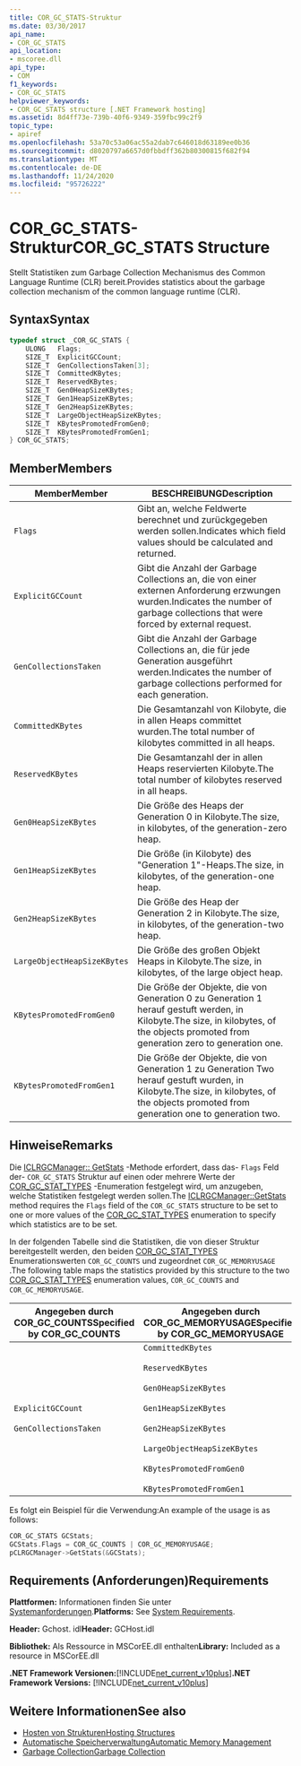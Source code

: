 ```yaml
---
title: COR_GC_STATS-Struktur
ms.date: 03/30/2017
api_name:
- COR_GC_STATS
api_location:
- mscoree.dll
api_type:
- COM
f1_keywords:
- COR_GC_STATS
helpviewer_keywords:
- COR_GC_STATS structure [.NET Framework hosting]
ms.assetid: 8d4ff73e-739b-40f6-9349-359fbc99c2f9
topic_type:
- apiref
ms.openlocfilehash: 53a70c53a06ac55a2dab7c646018d63189ee0b36
ms.sourcegitcommit: d8020797a6657d0fbbdff362b80300815f682f94
ms.translationtype: MT
ms.contentlocale: de-DE
ms.lasthandoff: 11/24/2020
ms.locfileid: "95726222"
---
```

# <a name="cor_gc_stats-structure"></a><span data-ttu-id="258b7-102">COR_GC_STATS-Struktur</span><span class="sxs-lookup"><span data-stu-id="258b7-102">COR_GC_STATS Structure</span></span>

<span data-ttu-id="258b7-103">Stellt Statistiken zum Garbage Collection Mechanismus des Common Language Runtime (CLR) bereit.</span><span class="sxs-lookup"><span data-stu-id="258b7-103">Provides statistics about the garbage collection mechanism of the common language runtime (CLR).</span></span>  
  
## <a name="syntax"></a><span data-ttu-id="258b7-104">Syntax</span><span class="sxs-lookup"><span data-stu-id="258b7-104">Syntax</span></span>  
  
```cpp  
typedef struct _COR_GC_STATS {  
    ULONG   Flags;
    SIZE_T  ExplicitGCCount;  
    SIZE_T  GenCollectionsTaken[3];  
    SIZE_T  CommittedKBytes;
    SIZE_T  ReservedKBytes;  
    SIZE_T  Gen0HeapSizeKBytes;  
    SIZE_T  Gen1HeapSizeKBytes;  
    SIZE_T  Gen2HeapSizeKBytes;  
    SIZE_T  LargeObjectHeapSizeKBytes;  
    SIZE_T  KBytesPromotedFromGen0;  
    SIZE_T  KBytesPromotedFromGen1;  
} COR_GC_STATS;  
```  
  
## <a name="members"></a><span data-ttu-id="258b7-105">Member</span><span class="sxs-lookup"><span data-stu-id="258b7-105">Members</span></span>  
  
|<span data-ttu-id="258b7-106">Member</span><span class="sxs-lookup"><span data-stu-id="258b7-106">Member</span></span>|<span data-ttu-id="258b7-107">BESCHREIBUNG</span><span class="sxs-lookup"><span data-stu-id="258b7-107">Description</span></span>|  
|------------|-----------------|  
|`Flags`|<span data-ttu-id="258b7-108">Gibt an, welche Feldwerte berechnet und zurückgegeben werden sollen.</span><span class="sxs-lookup"><span data-stu-id="258b7-108">Indicates which field values should be calculated and returned.</span></span>|  
|`ExplicitGCCount`|<span data-ttu-id="258b7-109">Gibt die Anzahl der Garbage Collections an, die von einer externen Anforderung erzwungen wurden.</span><span class="sxs-lookup"><span data-stu-id="258b7-109">Indicates the number of garbage collections that were forced by external request.</span></span>|  
|`GenCollectionsTaken`|<span data-ttu-id="258b7-110">Gibt die Anzahl der Garbage Collections an, die für jede Generation ausgeführt werden.</span><span class="sxs-lookup"><span data-stu-id="258b7-110">Indicates the number of garbage collections performed for each generation.</span></span>|  
|`CommittedKBytes`|<span data-ttu-id="258b7-111">Die Gesamtanzahl von Kilobyte, die in allen Heaps committet wurden.</span><span class="sxs-lookup"><span data-stu-id="258b7-111">The total number of kilobytes committed in all heaps.</span></span>|  
|`ReservedKBytes`|<span data-ttu-id="258b7-112">Die Gesamtanzahl der in allen Heaps reservierten Kilobyte.</span><span class="sxs-lookup"><span data-stu-id="258b7-112">The total number of kilobytes reserved in all heaps.</span></span>|  
|`Gen0HeapSizeKBytes`|<span data-ttu-id="258b7-113">Die Größe des Heaps der Generation 0 in Kilobyte.</span><span class="sxs-lookup"><span data-stu-id="258b7-113">The size, in kilobytes, of the generation-zero heap.</span></span>|  
|`Gen1HeapSizeKBytes`|<span data-ttu-id="258b7-114">Die Größe (in Kilobyte) des "Generation 1"-Heaps.</span><span class="sxs-lookup"><span data-stu-id="258b7-114">The size, in kilobytes, of the generation-one heap.</span></span>|  
|`Gen2HeapSizeKBytes`|<span data-ttu-id="258b7-115">Die Größe des Heap der Generation 2 in Kilobyte.</span><span class="sxs-lookup"><span data-stu-id="258b7-115">The size, in kilobytes, of the generation-two heap.</span></span>|  
|`LargeObjectHeapSizeKBytes`|<span data-ttu-id="258b7-116">Die Größe des großen Objekt Heaps in Kilobyte.</span><span class="sxs-lookup"><span data-stu-id="258b7-116">The size, in kilobytes, of the large object heap.</span></span>|  
|`KBytesPromotedFromGen0`|<span data-ttu-id="258b7-117">Die Größe der Objekte, die von Generation 0 zu Generation 1 herauf gestuft werden, in Kilobyte.</span><span class="sxs-lookup"><span data-stu-id="258b7-117">The size, in kilobytes, of the objects promoted from generation zero to generation one.</span></span>|  
|`KBytesPromotedFromGen1`|<span data-ttu-id="258b7-118">Die Größe der Objekte, die von Generation 1 zu Generation Two herauf gestuft wurden, in Kilobyte.</span><span class="sxs-lookup"><span data-stu-id="258b7-118">The size, in kilobytes, of the objects promoted from generation one to generation two.</span></span>|  
  
## <a name="remarks"></a><span data-ttu-id="258b7-119">Hinweise</span><span class="sxs-lookup"><span data-stu-id="258b7-119">Remarks</span></span>  

 <span data-ttu-id="258b7-120">Die [ICLRGCManager:: GetStats](iclrgcmanager-getstats-method.md) -Methode erfordert, dass das- `Flags` Feld der- `COR_GC_STATS` Struktur auf einen oder mehrere Werte der [COR_GC_STAT_TYPES](cor-gc-stat-types-enumeration.md) -Enumeration festgelegt wird, um anzugeben, welche Statistiken festgelegt werden sollen.</span><span class="sxs-lookup"><span data-stu-id="258b7-120">The [ICLRGCManager::GetStats](iclrgcmanager-getstats-method.md) method requires the `Flags` field of the `COR_GC_STATS` structure to be set to one or more values of the [COR_GC_STAT_TYPES](cor-gc-stat-types-enumeration.md) enumeration to specify which statistics are to be set.</span></span>  
  
 <span data-ttu-id="258b7-121">In der folgenden Tabelle sind die Statistiken, die von dieser Struktur bereitgestellt werden, den beiden [COR_GC_STAT_TYPES](cor-gc-stat-types-enumeration.md) Enumerationswerten `COR_GC_COUNTS` und zugeordnet `COR_GC_MEMORYUSAGE` .</span><span class="sxs-lookup"><span data-stu-id="258b7-121">The following table maps the statistics provided by this structure to the two [COR_GC_STAT_TYPES](cor-gc-stat-types-enumeration.md) enumeration values, `COR_GC_COUNTS` and `COR_GC_MEMORYUSAGE`.</span></span>  
  
|<span data-ttu-id="258b7-122">Angegeben durch COR_GC_COUNTS</span><span class="sxs-lookup"><span data-stu-id="258b7-122">Specified by COR_GC_COUNTS</span></span>|<span data-ttu-id="258b7-123">Angegeben durch COR_GC_MEMORYUSAGE</span><span class="sxs-lookup"><span data-stu-id="258b7-123">Specified by COR_GC_MEMORYUSAGE</span></span>|  
|----------------------------------|---------------------------------------|  
|`ExplicitGCCount`<br /><br /> `GenCollectionsTaken`|`CommittedKBytes`<br /><br /> `ReservedKBytes`<br /><br /> `Gen0HeapSizeKBytes`<br /><br /> `Gen1HeapSizeKBytes`<br /><br /> `Gen2HeapSizeKBytes`<br /><br /> `LargeObjectHeapSizeKBytes`<br /><br /> `KBytesPromotedFromGen0`<br /><br /> `KBytesPromotedFromGen1`|  
  
 <span data-ttu-id="258b7-124">Es folgt ein Beispiel für die Verwendung:</span><span class="sxs-lookup"><span data-stu-id="258b7-124">An example of the usage is as follows:</span></span>  
  
```cpp  
COR_GC_STATS GCStats;  
GCStats.Flags = COR_GC_COUNTS | COR_GC_MEMORYUSAGE;  
pCLRGCManager->GetStats(&GCStats);  
```  
  
## <a name="requirements"></a><span data-ttu-id="258b7-125">Requirements (Anforderungen)</span><span class="sxs-lookup"><span data-stu-id="258b7-125">Requirements</span></span>  

 <span data-ttu-id="258b7-126">**Plattformen:** Informationen finden Sie unter [Systemanforderungen](../../get-started/system-requirements.md).</span><span class="sxs-lookup"><span data-stu-id="258b7-126">**Platforms:** See [System Requirements](../../get-started/system-requirements.md).</span></span>  
  
 <span data-ttu-id="258b7-127">**Header:** Gchost. idl</span><span class="sxs-lookup"><span data-stu-id="258b7-127">**Header:** GCHost.idl</span></span>  
  
 <span data-ttu-id="258b7-128">**Bibliothek:** Als Ressource in MSCorEE.dll enthalten</span><span class="sxs-lookup"><span data-stu-id="258b7-128">**Library:** Included as a resource in MSCorEE.dll</span></span>  
  
 <span data-ttu-id="258b7-129">**.NET Framework Versionen:**[!INCLUDE[net_current_v10plus](../../../../includes/net-current-v10plus-md.md)]</span><span class="sxs-lookup"><span data-stu-id="258b7-129">**.NET Framework Versions:** [!INCLUDE[net_current_v10plus](../../../../includes/net-current-v10plus-md.md)]</span></span>  
  
## <a name="see-also"></a><span data-ttu-id="258b7-130">Weitere Informationen</span><span class="sxs-lookup"><span data-stu-id="258b7-130">See also</span></span>

- [<span data-ttu-id="258b7-131">Hosten von Strukturen</span><span class="sxs-lookup"><span data-stu-id="258b7-131">Hosting Structures</span></span>](hosting-structures.md)
- [<span data-ttu-id="258b7-132">Automatische Speicherverwaltung</span><span class="sxs-lookup"><span data-stu-id="258b7-132">Automatic Memory Management</span></span>](../../../standard/automatic-memory-management.md)
- [<span data-ttu-id="258b7-133">Garbage Collection</span><span class="sxs-lookup"><span data-stu-id="258b7-133">Garbage Collection</span></span>](../../../standard/garbage-collection/index.md)
